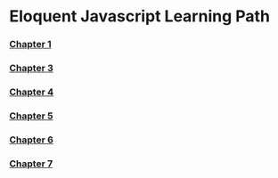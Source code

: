 # Eloquent Javascript Learning Path
### [Chapter 1](./chapter1)
### [Chapter 3](./chapter3)
### [Chapter 4](./chapter4)
### [Chapter 5](./chapter5)
### [Chapter 6](./chapter6)
### [Chapter 7](./chapter7)